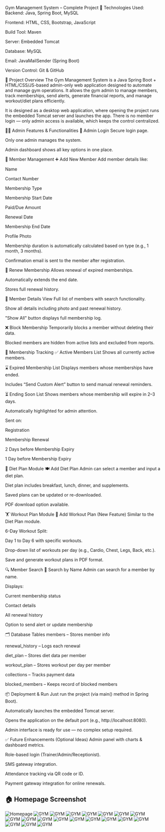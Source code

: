 Gym Management System – Complete Project
🔧 Technologies Used:
Backend: Java, Spring Boot, MySQL

Frontend: HTML, CSS, Bootstrap, JavaScript

Build Tool: Maven

Server: Embedded Tomcat

Database: MySQL

Email: JavaMailSender (Spring Boot)

Version Control: Git & GitHub

📌 Project Overview
The Gym Management System is a Java Spring Boot + HTML/CSS/JS-based admin-only web application designed to automate and manage gym operations. It allows the gym admin to manage members, track memberships, send alerts, generate financial reports, and manage workout/diet plans efficiently.

It is designed as a desktop web application, where opening the project runs the embedded Tomcat server and launches the app. There is no member login — only admin access is available, which keeps the control centralized.

👨‍💼 Admin Features & Functionalities
🔐 Admin Login
Secure login page.

Only one admin manages the system.

Admin dashboard shows all key options in one place.

👤 Member Management
➕ Add New Member
Add member details like:

Name

Contact Number

Membership Type

Membership Start Date

Paid/Due Amount

Renewal Date

Membership End Date

Profile Photo

Membership duration is automatically calculated based on type (e.g., 1 month, 3 months).

Confirmation email is sent to the member after registration.

🔁 Renew Membership
Allows renewal of expired memberships.

Automatically extends the end date.

Stores full renewal history.


🧾 Member Details View
Full list of members with search functionality.

Show all details including photo and past renewal history.

"Show All" button displays full membership log.

❌ Block Membership
Temporarily blocks a member without deleting their data.

Blocked members are hidden from active lists and excluded from reports.

📅 Membership Tracking
✅ Active Members List
Shows all currently active members.

⌛ Expired Membership List
Displays members whose memberships have ended.

Includes “Send Custom Alert” button to send manual renewal reminders.

⏳ Ending Soon List
Shows members whose membership will expire in 2–3 days.

Automatically highlighted for admin attention.


Sent on:

Registration

Membership Renewal

2 Days before Membership Expiry

1 Day before Membership Expiry

🥗 Diet Plan Module
🍽️ Add Diet Plan
Admin can select a member and input a diet plan.

Diet plan includes breakfast, lunch, dinner, and supplements.

Saved plans can be updated or re-downloaded.

PDF download option available.

🏋️ Workout Plan Module
💪 Add Workout Plan (New Feature)
Similar to the Diet Plan module.

6-Day Workout Split:

Day 1 to Day 6 with specific workouts.

Drop-down list of workouts per day (e.g., Cardio, Chest, Legs, Back, etc.).

Save and generate workout plans in PDF format.

🔍 Member Search
🔎 Search by Name
Admin can search for a member by name.

Displays:

Current membership status

Contact details

All renewal history

Option to send alert or update membership

🗂️ Database Tables
members – Stores member info

renewal_history – Logs each renewal

diet_plan – Stores diet data per member

workout_plan – Stores workout per day per member

collections – Tracks payment data

blocked_members – Keeps record of blocked members

📦 Deployment & Run
Just run the project (via main() method in Spring Boot).

Automatically launches the embedded Tomcat server.

Opens the application on the default port (e.g., http://localhost:8080).

Admin interface is ready for use — no complex setup required.

✅ Future Enhancements (Optional Ideas)
Admin panel with charts & dashboard metrics.

Role-based login (Trainer/Admin/Receptionist).

SMS gateway integration.

Attendance tracking via QR code or ID.

Payment gateway integration for online renewals.

## 🏠 Homepage Screenshot

![Homepage](Screenshot/Screenshot%20(39).png)
![GYM](Screenshot/Screenshot%20(40).png)
![GYM](Screenshot/Screenshot%20(41).png)
![GYM](Screenshot/Screenshot%20(42).png)
![GYM](Screenshot/Screenshot%20(43).png)
![GYM](Screenshot/Screenshot%20(44).png)
![GYM](Screenshot/Screenshot%20(45).png)
![GYM](Screenshot/Screenshot%20(46).png)
![GYM](Screenshot/Screenshot%20(47).png)
![GYM](Screenshot/Screenshot%20(48).png)
![GYM](Screenshot/Screenshot%20(49).png)
![GYM](Screenshot/Screenshot%20(50).png)
![GYM](Screenshot/Screenshot%20(51).png)
![GYM](Screenshot/Screenshot%20(52).png)
![GYM](Screenshot/Screenshot%20(53).png)
![GYM](Screenshot/Screenshot%20(54).png)
![GYM](Screenshot/Screenshot%20(55).png)
![GYM](Screenshot/Screenshot%20(56).png)
![GYM](Screenshot/Screenshot%20(57).png)
![GYM](Screenshot/Screenshot%20(58).png)


